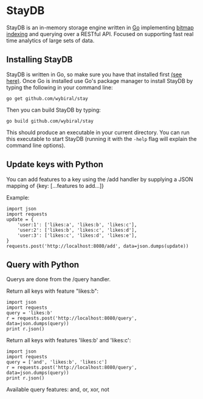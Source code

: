 # StayDB
StayDB is an in-memory storage engine written in [Go](https://golang.org/) implementing [bitmap indexing](https://en.wikipedia.org/wiki/Bitmap_index) and querying over a RESTful API. Focused on supporting fast real time analytics of large sets of data.

## Installing StayDB

StayDB is written in Go, so make sure you have that installed first [(see here)](https://golang.org/doc/install). Once Go is installed use Go's package manager to install StayDB by typing the following in your command line:

`go get github.com/wybiral/stay`

Then you can build StayDB by typing:

`go build github.com/wybiral/stay`

This should produce an executable in your current directory. You can run this executable to start StayDB (running it with the `-help` flag will explain the command line options).

## Update keys with Python
You can add features to a key using the /add handler by supplying a JSON mapping of {key: [...features to add...]}

Example:
```
import json
import requests
update = {
    'user:1': ['likes:a', 'likes:b', 'likes:c'],
    'user:2': ['likes:b', 'likes:c', 'likes:d'],
    'user:3': ['likes:c', 'likes:d', 'likes:e'],
}
requests.post('http://localhost:8080/add', data=json.dumps(update))
```

## Query with Python
Querys are done from the /query handler.

Return all keys with feature "likes:b":
```
import json
import requests
query = 'likes:b'
r = requests.post('http://localhost:8080/query', data=json.dumps(query))
print r.json()
```

Return all keys with features 'likes:b' and 'likes:c':
```
import json
import requests
query = ['and', 'likes:b', 'likes:c']
r = requests.post('http://localhost:8080/query', data=json.dumps(query))
print r.json()
```

Available query features: and, or, xor, not
